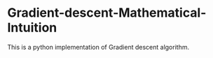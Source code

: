 # Gradient-descent-Mathematical-Intuition
This is a python implementation of Gradient descent algorithm. 
